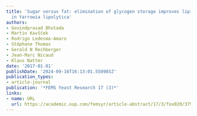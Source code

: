 ```yaml
---
title: 'Sugar versus fat: elimination of glycogen storage improves lipid accumulation
  in Yarrowia lipolytica'
authors:
- Govindprasad Bhutada
- Martin Kavšček
- Rodrigo Ledesma-Amaro
- Stéphane Thomas
- Gerald N Rechberger
- Jean-Marc Nicaud
- Klaus Natter
date: '2017-01-01'
publishDate: '2024-09-16T16:13:01.550985Z'
publication_types:
- article-journal
publication: '*FEMS Yeast Research 17 (3)*'
links:
- name: URL
  url: https://academic.oup.com/femsyr/article-abstract/17/3/fox020/3798535
---
```

